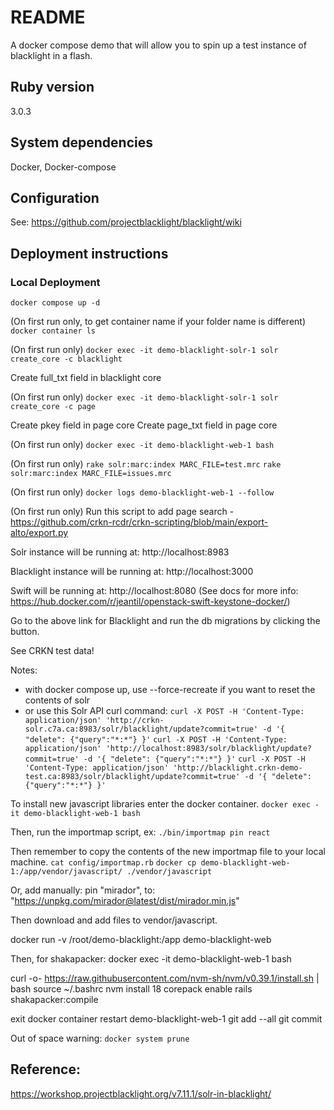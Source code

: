 # README

A docker compose demo that will allow you to spin up a test instance of blacklight in a flash.

## Ruby version
3.0.3

## System dependencies
Docker, Docker-compose

## Configuration
See: https://github.com/projectblacklight/blacklight/wiki

## Deployment instructions

### Local Deployment

`docker compose up -d`

(On first run only, to get container name if your folder name is different) `docker container ls`

(On first run only) `docker exec -it demo-blacklight-solr-1 solr create_core -c blacklight`

Create full_txt field in blacklight core

(On first run only) `docker exec -it demo-blacklight-solr-1 solr create_core -c page`

Create pkey field in page core
Create page_txt field in page core

(On first run only) `docker exec -it demo-blacklight-web-1 bash`

(On first run only)
`rake solr:marc:index MARC_FILE=test.mrc`
`rake solr:marc:index MARC_FILE=issues.mrc`

(On first run only) `docker logs demo-blacklight-web-1 --follow`

(On first run only) Run this script to add page search - https://github.com/crkn-rcdr/crkn-scripting/blob/main/export-alto/export.py

Solr instance will be running at:
http://localhost:8983

Blacklight instance will be running at:
http://localhost:3000

Swift will be running at:
http://localhost:8080
(See docs for more info: https://hub.docker.com/r/jeantil/openstack-swift-keystone-docker/)

Go to the above link for Blacklight and run the db migrations by clicking the button.

See CRKN test data!

Notes: 
* with docker compose up, use --force-recreate if you want to reset the contents of solr
* or use this Solr API curl command:
`curl -X POST -H 'Content-Type: application/json' 'http://crkn-solr.c7a.ca:8983/solr/blacklight/update?commit=true' -d '{ "delete": {"query":"*:*"} }'`
`curl -X POST -H 'Content-Type: application/json' 'http://localhost:8983/solr/blacklight/update?commit=true' -d '{ "delete": {"query":"*:*"} }'`
`curl -X POST -H 'Content-Type: application/json' 'http://blacklight.crkn-demo-test.ca:8983/solr/blacklight/update?commit=true' -d '{ "delete": {"query":"*:*"} }'`


To install new javascript libraries enter the docker container.
`docker exec -it demo-blacklight-web-1 bash`

Then, run the importmap script, ex:
`./bin/importmap pin react`


Then remember to copy the contents of the new importmap file to your local machine.
`cat config/importmap.rb`
`docker cp demo-blacklight-web-1:/app/vendor/javascript/ ./vendor/javascript`

Or, add manually:
pin "mirador", to: "https://unpkg.com/mirador@latest/dist/mirador.min.js"

Then download and add files to vendor/javascript.

docker run -v /root/demo-blacklight:/app demo-blacklight-web

Then, for shakapacker:
docker exec -it demo-blacklight-web-1 bash

curl -o- https://raw.githubusercontent.com/nvm-sh/nvm/v0.39.1/install.sh | bash
source ~/.bashrc
nvm install 18
corepack enable
rails shakapacker:compile

exit
docker container restart demo-blacklight-web-1
git add --all 
git commit

Out of space warning:
`docker system prune`

## Reference:
https://workshop.projectblacklight.org/v7.11.1/solr-in-blacklight/
